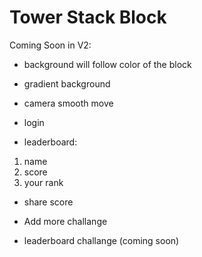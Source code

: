 # Tower Stack Block

Coming Soon in V2:

- background will follow color of the block
- gradient background
- camera smooth move

- login
- leaderboard:
 1. name
 2. score
 3. your rank

- share score

- Add more challange
- leaderboard challange (coming soon)

